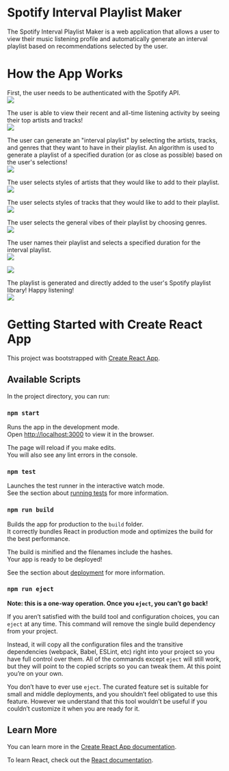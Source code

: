 # Spotify Interval Playlist Maker
The Spotify Interval Playlist Maker is a web application that allows a user to view their music listening profile and automatically generate an interval playlist based on recommendations selected by the user. 

# How the App Works 
First, the user needs to be authenticated with the Spotify API.  <br/>
<kbd>
  <img src="https://github.com/KobeZ123/spotify-playlist-maker/assets/57577392/747533a4-38c6-4108-a5e9-523f50a52a6a"/>
</kbd> <br/>

The user is able to view their recent and all-time listening activity by seeing their top artists and tracks! <br/>
<kbd>
  <img src="https://github.com/KobeZ123/spotify-playlist-maker/assets/57577392/63d8ec8f-3045-47e4-acc2-da63f5fbc642" />
</kbd> <br/>

The user can generate an "interval playlist" by selecting the artists, tracks, and genres that they want to have in their playlist. An algorithm is used to generate a playlist of a specified duration (or as close as possible) based on the user's selections! <br/>
<kbd>
  <img src="https://github.com/KobeZ123/spotify-playlist-maker/assets/57577392/6704fd64-a252-49a6-8c9c-400f09c81f63" />
</kbd> <br/>

The user selects styles of artists that they would like to add to their playlist. <br/>
<kbd>
  <img src="https://github.com/KobeZ123/spotify-playlist-maker/assets/57577392/e9684f4e-d1b8-49c0-bc1c-d1efcedde48e" />
</kbd> <br/>

The user selects styles of tracks that they would like to add to their playlist. <br/>
<kbd>
  <img src="https://github.com/KobeZ123/spotify-playlist-maker/assets/57577392/17e308ca-a216-403b-a664-8cb0a8e6a73a"/>
</kbd> <br/>

The user selects the general vibes of their playlist by choosing genres. <br/>
<kbd>
  <img src="https://github.com/KobeZ123/spotify-playlist-maker/assets/57577392/ef99fbac-cf28-4e40-9597-baaba5061062" />
</kbd> <br/>

The user names their playlist and selects a specified duration for the interval playlist. <br/>
<kbd>
  <img src="https://github.com/KobeZ123/spotify-playlist-maker/assets/57577392/f9d432b1-e17d-4635-801b-f53f06f187ae" />
</kbd> <br/>


<kbd>
  <img src="https://github.com/KobeZ123/spotify-playlist-maker/assets/57577392/eaa316ec-a088-48d6-a1d4-796ba39cdb8c" />
</kbd> <br/>

The playlist is generated and directly added to the user's Spotify playlist library! Happy listening! <br/>
<kbd>
  <img src="https://github.com/KobeZ123/spotify-playlist-maker/assets/57577392/0f833478-37bd-4022-b893-709b26e2f2b1" />
</kbd> <br/>

# Getting Started with Create React App

This project was bootstrapped with [Create React App](https://github.com/facebook/create-react-app).

## Available Scripts

In the project directory, you can run:

### `npm start`

Runs the app in the development mode.\
Open [http://localhost:3000](http://localhost:3000) to view it in the browser.

The page will reload if you make edits.\
You will also see any lint errors in the console.

### `npm test`

Launches the test runner in the interactive watch mode.\
See the section about [running tests](https://facebook.github.io/create-react-app/docs/running-tests) for more information.

### `npm run build`

Builds the app for production to the `build` folder.\
It correctly bundles React in production mode and optimizes the build for the best performance.

The build is minified and the filenames include the hashes.\
Your app is ready to be deployed!

See the section about [deployment](https://facebook.github.io/create-react-app/docs/deployment) for more information.

### `npm run eject`

**Note: this is a one-way operation. Once you `eject`, you can’t go back!**

If you aren’t satisfied with the build tool and configuration choices, you can `eject` at any time. This command will remove the single build dependency from your project.

Instead, it will copy all the configuration files and the transitive dependencies (webpack, Babel, ESLint, etc) right into your project so you have full control over them. All of the commands except `eject` will still work, but they will point to the copied scripts so you can tweak them. At this point you’re on your own.

You don’t have to ever use `eject`. The curated feature set is suitable for small and middle deployments, and you shouldn’t feel obligated to use this feature. However we understand that this tool wouldn’t be useful if you couldn’t customize it when you are ready for it.

## Learn More

You can learn more in the [Create React App documentation](https://facebook.github.io/create-react-app/docs/getting-started).

To learn React, check out the [React documentation](https://reactjs.org/).
